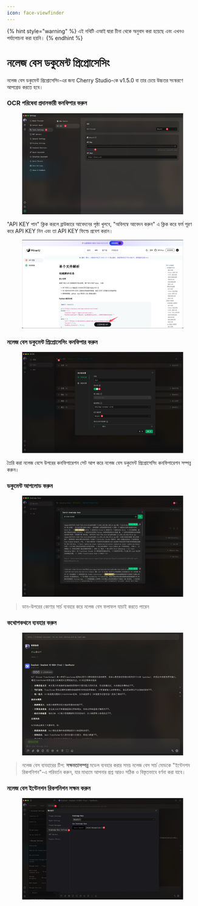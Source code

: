```yaml
---
icon: face-viewfinder
---
```


{% hint style="warning" %}
এই নথিটি এআই দ্বারা চীনা থেকে অনুবাদ করা হয়েছে এবং এখনও পর্যালোচনা করা হয়নি।
{% endhint %}

# নলেজ বেস ডকুমেন্ট প্রিপ্রোসেসিং

নলেজ বেস ডকুমেন্ট প্রিপ্রোসেসিং-এর জন্য Cherry Studio-কে v1.5.0 বা তার চেয়ে উচ্চতর সংস্করণে আপগ্রেড করতে হবে।

### OCR পরিষেবা প্রদানকারী কনফিগার করুন

<figure><img src="../.gitbook/assets/CleanShot 2025-06-03 at 11.50.10@2x (1).jpg" alt=""><figcaption></figcaption></figure>

"API KEY পান" ক্লিক করলে ব্রাউজারে আবেদনের পৃষ্ঠা খুলবে, "অবিলম্বে আবেদন করুন" এ ক্লিক করে ফর্ম পূরণ করে API KEY নিন এবং তা API KEY ফিল্ডে প্রবেশ করান।

<figure><img src="../.gitbook/assets/CleanShot 2025-06-03 at 11.51.55@2x.jpg" alt=""><figcaption></figcaption></figure>

### নলেজ বেস ডকুমেন্ট প্রিপ্রোসেসিং কনফিগার করুন

<figure><img src="../.gitbook/assets/CleanShot 2025-06-03 at 20.01.03@2x.jpg" alt=""><figcaption></figcaption></figure>

তৈরি করা নলেজ বেসে উপরের কনফিগারেশন সেট আপ করে নলেজ বেস ডকুমেন্ট প্রিপ্রোসেসিং কনফিগারেশন সম্পন্ন করুন।

### ডকুমেন্ট আপলোড করুন

<figure><img src="../.gitbook/assets/CleanShot 2025-06-03 at 12.01.59@2x.jpg" alt=""><figcaption></figcaption></figure>

> ডান-উপরের কোণার সার্চ ব্যবহার করে নলেজ বেস ফলাফল যাচাই করতে পারেন

### কথোপকথনে ব্যবহার করুন

<figure><img src="../.gitbook/assets/CleanShot 2025-06-03 at 14.11.00@2x.jpg" alt=""><figcaption></figcaption></figure>

> নলেজ বেস ব্যবহারের টিপ: **সক্ষমতাসম্পন্ন** মডেল ব্যবহার করার সময় নলেজ বেস সার্চ মোডকে "ইন্টেনশন রিকগনিশন"-এ পরিবর্তন করুন, যার মাধ্যমে আপনার প্রশ্ন আরও সঠিক ও বিস্তৃতভাবে বর্ণনা করা যাবে।

### নলেজ বেস ইন্টেনশন রিকগনিশন সক্ষম করুন

<figure><img src="../.gitbook/assets/CleanShot 2025-06-03 at 14.12.47@2x.jpg" alt=""><figcaption></figcaption></figure>